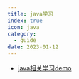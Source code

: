 ```yaml
---
title: java学习
index: true
icon: java
category:
  - guide
date: 2023-01-12
---
```


- [java相关学习demo](be-kami.md)
